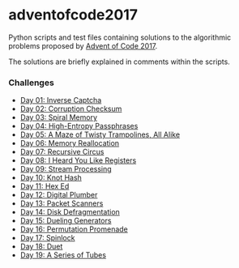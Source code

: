 # adventofcode2017

Python scripts and test files containing solutions to the algorithmic problems proposed by [Advent of Code 2017](https://adventofcode.com/2017/).

The solutions are briefly explained in comments within the scripts.

### Challenges

* [Day 01: Inverse Captcha](puzzle01.py)
* [Day 02: Corruption Checksum](puzzle02.py)
* [Day 03: Spiral Memory](puzzle03.py)
* [Day 04: High-Entropy Passphrases](puzzle04.py)
* [Day 05: A Maze of Twisty Trampolines, All Alike](puzzle05.py)
* [Day 06: Memory Reallocation](puzzle06.py)
* [Day 07: Recursive Circus](puzzle07.py)
* [Day 08: I Heard You Like Registers](puzzle08.py)
* [Day 09: Stream Processing](puzzle09.py)
* [Day 10: Knot Hash](puzzle10.py)
* [Day 11: Hex Ed](puzzle11.py)
* [Day 12: Digital Plumber](puzzle12.py)
* [Day 13: Packet Scanners](puzzle13.py)
* [Day 14: Disk Defragmentation](puzzle14.py)
* [Day 15: Dueling Generators](puzzle15.py)
* [Day 16: Permutation Promenade](puzzle16.py)
* [Day 17: Spinlock](puzzle17.py)
* [Day 18: Duet](puzzle18.py)
* [Day 19: A Series of Tubes](puzzle19.py)
